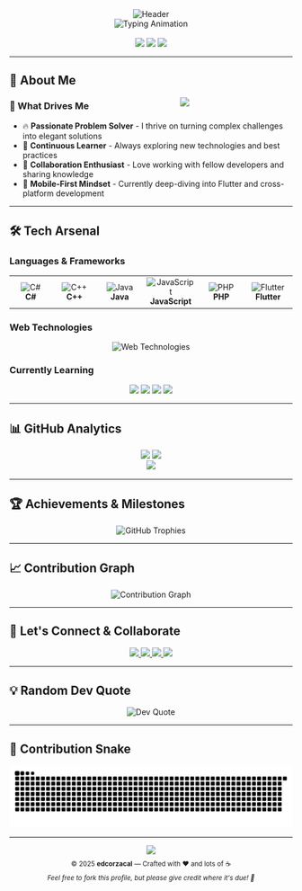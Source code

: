 <!-- Dynamic Header with Gradient Animation -->
<div align="center">
  <img src="https://capsule-render.vercel.app/api?type=waving&color=gradient&customColorList=0,2,2,5,30&height=200&section=header&text=edcorzacal&fontColor=ffffff&fontSize=50&animation=fadeIn&fontAlignY=38&desc=Full-Stack%20Developer%20%7C%20Code%20Enthusiast%20%7C%20Bug%20Hunter&descAlignY=55&descSize=18" alt="Header"/>
</div>

<!-- Animated Typing Effect -->
<div align="center">
  <img src="https://readme-typing-svg.demolab.com?font=JetBrains+Mono&size=28&duration=2000&pause=1000&color=00D9FF&center=true&vCenter=true&multiline=true&width=800&height=100&lines=Hey+there%2C+I'm+edcorzacal+%F0%9F%91%8B;Crafting+Digital+Solutions+%7C+One+Line+at+a+Time;Building+Tomorrow's+Apps+Today+%F0%9F%9A%80" alt="Typing Animation"/>
</div>

<br>

<!-- Profile Views & Followers -->
<div align="center">
  <img src="https://komarev.com/ghpvc/?username=edcorzacal&style=for-the-badge&color=00d9ff&label=Profile+Views"/>
  <img src="https://img.shields.io/github/followers/edcorzacal?style=for-the-badge&color=00d9ff&labelColor=1a1a1a"/>
  <img src="https://img.shields.io/github/stars/edcorzacal?style=for-the-badge&color=00d9ff&labelColor=1a1a1a"/>
</div>

---

## 🧠 About Me

<img align="right" src="https://media.giphy.com/media/M9gbBd9nbDrOTu1Mqx/giphy.gif" width="200"/>



### 🎯 What Drives Me
- 🔥 **Passionate Problem Solver** - I thrive on turning complex challenges into elegant solutions
- 🌱 **Continuous Learner** - Always exploring new technologies and best practices
- 🤝 **Collaboration Enthusiast** - Love working with fellow developers and sharing knowledge
- 📱 **Mobile-First Mindset** - Currently deep-diving into Flutter and cross-platform development



---



## 🛠️ Tech Arsenal

### Languages & Frameworks
<div align="center">
  <table>
    <tr>
      <td align="center" width="96">
        <img src="https://skillicons.dev/icons?i=cs" width="48" height="48" alt="C#"/>
        <br><strong>C#</strong>
      </td>
      <td align="center" width="96">
        <img src="https://skillicons.dev/icons?i=cpp" width="48" height="48" alt="C++"/>
        <br><strong>C++</strong>
      </td>
      <td align="center" width="96">
        <img src="https://skillicons.dev/icons?i=java" width="48" height="48" alt="Java"/>
        <br><strong>Java</strong>
      </td>
      <td align="center" width="96">
        <img src="https://skillicons.dev/icons?i=js" width="48" height="48" alt="JavaScript"/>
        <br><strong>JavaScript</strong>
      </td>
      <td align="center" width="96">
        <img src="https://skillicons.dev/icons?i=php" width="48" height="48" alt="PHP"/>
        <br><strong>PHP</strong>
      </td>
      <td align="center" width="96">
        <img src="https://skillicons.dev/icons?i=flutter" width="48" height="48" alt="Flutter"/>
        <br><strong>Flutter</strong>
      </td>
    </tr>
  </table>
</div>

### Web Technologies
<div align="center">
  <img src="https://skillicons.dev/icons?i=html,css,js,react,nodejs,mysql,git,github,vscode" alt="Web Technologies"/>
</div>

### Currently Learning
<div align="center">
  <img src="https://img.shields.io/badge/Flutter-02569B?style=for-the-badge&logo=flutter&logoColor=white"/>
  <img src="https://img.shields.io/badge/Dart-0175C2?style=for-the-badge&logo=dart&logoColor=white"/>
  <img src="https://img.shields.io/badge/Firebase-FFCA28?style=for-the-badge&logo=firebase&logoColor=black"/>
  <img src="https://img.shields.io/badge/MongoDB-47A248?style=for-the-badge&logo=mongodb&logoColor=white"/>
</div>

---

## 📊 GitHub Analytics

<div align="center">
  <img src="https://github-readme-stats.vercel.app/api?username=edcorzacal&show_icons=true&theme=react&bg_color=1a1a1a&title_color=00d9ff&icon_color=00d9ff&text_color=ffffff&border_color=00d9ff&count_private=true" height="180"/>
  <img src="https://github-readme-streak-stats.herokuapp.com/?user=edcorzacal&theme=react&background=1a1a1a&stroke=00d9ff&ring=00d9ff&fire=00d9ff&currStreakLabel=00d9ff&sideNums=ffffff&currStreakNum=ffffff&dates=ffffff&sideLabels=ffffff" height="180"/>
</div>

<div align="center">
  <img src="https://github-readme-stats.vercel.app/api/top-langs/?username=edcorzacal&layout=compact&theme=react&bg_color=1a1a1a&title_color=00d9ff&text_color=ffffff&border_color=00d9ff&langs_count=8" height="200"/>
</div>

---

## 🏆 Achievements & Milestones

<div align="center">
  <img src="https://github-profile-trophy.vercel.app/?username=edcorzacal&theme=radical&no-frame=true&margin-w=10&margin-h=10&column=7" alt="GitHub Trophies"/>
</div>

---

## 📈 Contribution Graph

<div align="center">
  <img src="https://github-readme-activity-graph.vercel.app/graph?username=edcorzacal&theme=react-dark&bg_color=1a1a1a&color=00d9ff&line=00d9ff&point=ffffff&area=true&hide_border=true" alt="Contribution Graph"/>
</div>

---


## 🤝 Let's Connect & Collaborate

<div align="center">
  <a href="mailto:edcorzacaliii@gmail.com">
    <img src="https://img.shields.io/badge/Gmail-EA4335?style=for-the-badge&logo=gmail&logoColor=white&labelColor=1a1a1a"/>
  </a>
  <a href="https://github.com/edcorzacal">
    <img src="https://img.shields.io/badge/GitHub-181717?style=for-the-badge&logo=github&logoColor=white&labelColor=1a1a1a"/>
  </a>
  <a href="https://facebook.com/edcor.zacallll">
    <img src="https://img.shields.io/badge/Facebook-1877F2?style=for-the-badge&logo=facebook&logoColor=white&labelColor=1a1a1a"/>
  </a>
  <a href="https://www.instagram.com/zacal_edcor">
    <img src="https://img.shields.io/badge/Instagram-E4405F?style=for-the-badge&logo=instagram&logoColor=white&labelColor=1a1a1a"/>
  </a>
</div>

---

## 💡 Random Dev Quote

<div align="center">
  <img src="https://quotes-github-readme.vercel.app/api?type=horizontal&theme=dark&border=true&quote=Code%20is%20like%20humor.%20When%20you%20have%20to%20explain%20it%2C%20it's%20bad.&author=Cory%20House" alt="Dev Quote"/>
</div>

---

## 🐍 Contribution Snake

<div align="center">
  <picture>
    <source media="(prefers-color-scheme: dark)" srcset="https://raw.githubusercontent.com/edcorzacal/edcorzacal/output/github-contribution-grid-snake-dark.svg">
    <source media="(prefers-color-scheme: light)" srcset="https://raw.githubusercontent.com/edcorzacal/edcorzacal/output/github-contribution-grid-snake.svg">
    <img alt="github contribution grid snake animation" src="https://raw.githubusercontent.com/edcorzacal/edcorzacal/output/github-contribution-grid-snake.svg">
  </picture>
</div>

<!-- Alternative: If snake doesn't work, you can use this instead -->
<!-- 
## 🔥 Coding Activity

<div align="center">
  <img src="https://github-readme-stats.vercel.app/api/wakatime?username=edcorzacal&theme=react&bg_color=1a1a1a&title_color=00d9ff&text_color=ffffff&border_color=00d9ff&layout=compact" alt="Coding Activity"/>
</div>
-->

---

<div align="center">
  <img src="https://capsule-render.vercel.app/api?type=waving&color=gradient&customColorList=0,2,2,5,30&height=120&section=footer&text=Thanks%20for%20visiting!&fontColor=ffffff&fontSize=24&animation=fadeIn&fontAlignY=70"/>
</div>

<div align="center">
  <sub>© 2025 <strong>edcorzacal</strong> — Crafted with ❤️ and lots of ☕</sub>
  <br>
  <sub><em>Feel free to fork this profile, but please give credit where it's due! 🙏</em></sub>
</div>
